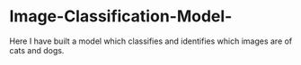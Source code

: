 # Image-Classification-Model-
Here I have built a model which classifies and identifies which images are of cats and dogs.
